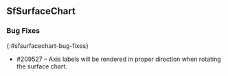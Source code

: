 ## SfSurfaceChart

### Bug Fixes
{:#sfsurfacechart-bug-fixes}

*  \#209527 – Axis labels will be rendered in proper direction when rotating the surface chart.

